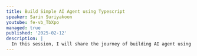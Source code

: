 ```yaml
---
title: Build Simple AI Agent using Typescript
speaker: Sarin Suriyakoon
youtube: fe-vb_TbXpo
managed: true
published: '2025-02-12'
description: |
  In this session, I will share the journey of building AI agent using Typescript. The tech stack I use is Next.js, OpenAI API. To be specific, the prompt I use is called ReAct prompting pattern.
---
```

